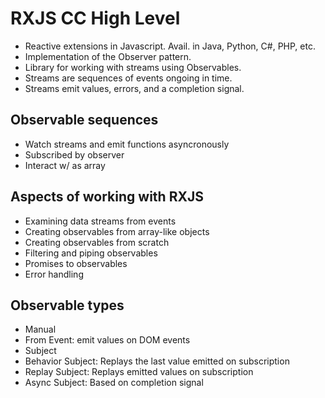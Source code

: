 # RXJS CC High Level

- Reactive extensions in Javascript. Avail. in Java, Python, C#, PHP, etc.
- Implementation of the Observer pattern.
- Library for working with streams using Observables.
- Streams are sequences of events ongoing in time.
- Streams emit values, errors, and a completion signal.

## Observable sequences

- Watch streams and emit functions asyncronously
- Subscribed by observer
- Interact w/ as array

## Aspects of working with RXJS

- Examining data streams from events
- Creating observables from array-like objects
- Creating observables from scratch
- Filtering and piping observables
- Promises to observables
- Error handling

## Observable types

- Manual
- From Event: emit values on DOM events
- Subject
- Behavior Subject: Replays the last value emitted on subscription
- Replay Subject: Replays emitted values on subscription
- Async Subject: Based on completion signal